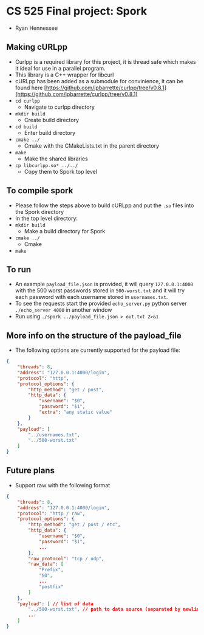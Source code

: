 # CS 525 Final project: Spork
- Ryan Hennessee

## Making cURLpp
- Curlpp is a required library for this project, it is thread safe which makes it ideal for use in a parallel program.
- This library is a C++ wrapper for libcurl 
- cURLpp has been added as a submodule for convinience, it can be found here [https://github.com/jpbarrette/curlpp/tree/v0.8.1](https://github.com/jpbarrette/curlpp/tree/v0.8.1)
- `cd curlpp`
    - Navigate to curlpp directory
- `mkdir build`
    - Create build directory
- `cd build`
    - Enter build directory
- `cmake ../`
    - Cmake with the CMakeLists.txt in the parent directory
- `make`
    - Make the shared libraries
- `cp libcurlpp.so* ../../`
    - Copy them to Spork top level

## To compile spork
- Please follow the steps above to build cURLpp and put the `.so` files into the Spork directory
- In the top level directory:
- `mkdir build`
    - Make a build directory for Spork
- `cmake ../`
    - Cmake
- `make`

## To run
- An example `payload_file.json` is provided, it will query `127.0.0.1:4000` with the 500 worst passwords stored in `500-worst.txt` and it will try each password with each username stored in `usernames.txt`.
- To see the requests start the provided `echo_server.py` python server `./echo_server 4000` in another window
- Run using `./spork ../payload_file.json > out.txt 2>&1`

## More info on the structure of the payload_file
- The following options are currently supported for the payload file:
```json
{
    "threads": 8,
    "address": "127.0.0.1:4000/login",
    "protocol": "http",
    "protocol_options": {
        "http_method": "get / post",
        "http_data": {
            "username": "$0",
            "password": "$1",
            "extra": "any static value"
        }
    },
    "payload": [
        "../usernames.txt",
        "../500-worst.txt"
    ]
}
```

## Future plans
- Support raw with the following format
```json
{
    "threads": 8,
    "address": "127.0.0.1:4000/login",
    "protocol": "http / raw",
    "protocol_options": {
        "http_method": "get / post / etc",
        "http_data": {
            "username": "$0",
            "password": "$1",
            ...
        },
        "raw_protocol": "tcp / udp",
        "raw_data": [
            "Prefix",
            "$0",
            ...
            "postfix"
        ]
    },
    "payload": [ // list of data
        "../500-worst.txt", // path to data source (separated by newlines)
        ...
    ]
}
```